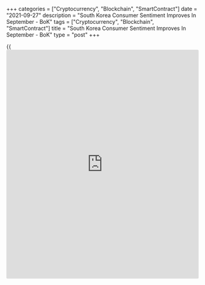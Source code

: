 +++
categories = ["Cryptocurrency", "Blockchain", "SmartContract"]
date = "2021-09-27"
description = "South Korea Consumer Sentiment Improves In September - BoK"
tags = ["Cryptocurrency", "Blockchain", "SmartContract"]
title = "South Korea Consumer Sentiment Improves In September - BoK"
type = "post"
+++

{{<iframe id="large-banner" src="https://www.bounty.group/#slide=12.0" width="100%" height="600" scrolling="no" style="border: 0px solid rgb(216, 221, 230); border-radius: 3px;">}}

Consumer confidence in South Korea picked up steam in September, the
latest survey from the Bank of Korea showed on Tuesday with a Composite
Consumer Sentiment Index score of 103.8 - up from 102.5 in August.

Consumer sentiment regarding current living standards and their future
outlook were unchanged at 91 and 96, respectively.

Consumer sentiment related to future household income was unchanged at
99, and that concerning future household spending was two points higher
than in the previous month, at 109.

Consumer sentiment concerning current domestic economic conditions was
one point higher than in the previous month, at 78, and that concerning
future domestic economic conditions was four points higher than in the
previous month, at 94.

The expected inflation rate for the following year was 2.4 percent.

For comments and feedback [contact](https://www.playgroundfx.com/contact/): editorial@rtt[news](https://www.letsplayfx.com/blog/forex-news-website/).com

[Economic News][1]

 **What parts of the world are seeing the best (and worst) economic
performances lately? Click[here][2] to check out our [Econ Scorecard][2]
and find out! See up-to-the-moment [ranking](https://www.playgroundfx.com/blog/crypto-exchange-ranking/)s for the best and worst
performers in [GDP][3], [unemployment rate][4], [inflation][5] and much
more.**

   1. www.rtt[news](https://www.letsplayfx.com/blog/forex-news-website/).com/Content/EconomicNews.aspx
   2. www.rtt[news](https://www.letsplayfx.com/blog/forex-news-website/).com/economic-scorecard/world-rank/industrial-production/highest-performance.aspx
   3. www.rtt[news](https://www.letsplayfx.com/blog/forex-news-website/).com/economic-scorecard/world-rank/GDP/highest-performance.aspx
   4. www.rtt[news](https://www.letsplayfx.com/blog/forex-news-website/).com/economic-scorecard/world-rank/unemployment-rate/lowest-performance.aspx
   5. www.rtt[news](https://www.letsplayfx.com/blog/forex-news-website/).com/economic-scorecard/world-rank/CPI/highest-performance.aspx